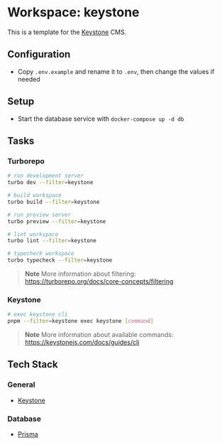 # Workspace: keystone

This is a template for the [Keystone](https://keystonejs.com) CMS.

## Configuration

- Copy `.env.example` and rename it to `.env`, then change the values if needed

## Setup

- Start the database service with `docker-compose up -d db`

## Tasks

### Turborepo

```sh
# run development server
turbo dev --filter=keystone

# build workspace
turbo build --filter=keystone

# run preview server
turbo preview --filter=keystone

# lint workspace
turbo lint --filter=keystone

# typecheck workspace
turbo typecheck --filter=keystone
```

> **Note**
> More information about filtering: https://turborepo.org/docs/core-concepts/filtering

### Keystone

```sh
# exec keystone cli
pnpm --filter=keystone exec keystone [command]
```

> **Note**
> More information about available commands: https://keystonejs.com/docs/guides/cli

## Tech Stack

### General

- [Keystone](https://keystonejs.com)

### Database

- [Prisma](https://www.prisma.io)
